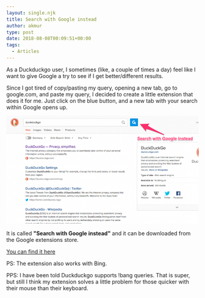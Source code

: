 ```yaml
---
layout: single.njk
title: Search with Google instead
author: akmur
type: post
date: 2018-08-08T00:09:51+00:00
tags:
  - Articles
---
```


As a Duckduckgo user, I sometimes (like, a couple of times a day) feel like I want to give Google a try to see if I get better/different results.

Since I got tired of copy/pasting my query, opening a new tab, go to google.com, and paste my query, I decided to create a little extension that does it for me. Just click on the blue button, and a new tab with your search within Google opens up.

<img src="/assets/images/dn4llky.png" />

It is called **"Search with Google instead"** and it can be downloaded from the Google extensions store.

[You can find it here][2]

PS: The extension also works with Bing.

PPS: I have been told Duckduckgo supports !bang queries. That is super, but still I think my extension solves a little problem for those quicker with their mouse than their keyboard.

[1]: https://muraro.xyz/wp/wp-content/uploads/2019/02/dn4llky.png
[2]: https://chrome.google.com/webstore/detail/search-with-google-instea/cdfkjclhhojbgnpidbejchhklnjbjfhh?hl=en-GB
